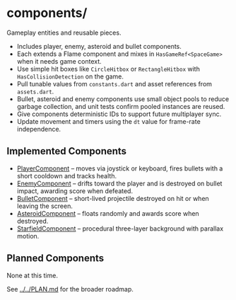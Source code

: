 # components/

Gameplay entities and reusable pieces.

- Includes player, enemy, asteroid and bullet components.
- Each extends a Flame component and mixes in `HasGameRef<SpaceGame>`
  when it needs game context.
- Use simple hit boxes like `CircleHitbox` or `RectangleHitbox` with
  `HasCollisionDetection` on the game.
- Pull tunable values from `constants.dart` and asset references from
  `assets.dart`.
- Bullet, asteroid and enemy components use small object pools to reduce
  garbage collection, and unit tests confirm pooled instances are reused.
- Give components deterministic IDs to support future multiplayer sync.
- Update movement and timers using the `dt` value for frame-rate independence.

## Implemented Components

- [PlayerComponent](player.md) – moves via joystick or keyboard, fires bullets
  with a short cooldown and tracks health.
- [EnemyComponent](enemy.md) – drifts toward the player and is destroyed on
  bullet impact, awarding score when defeated.
- [BulletComponent](bullet.md) – short-lived projectile destroyed on hit or
  when leaving the screen.
- [AsteroidComponent](asteroid.md) – floats randomly and awards score when
  destroyed.
- [StarfieldComponent](starfield.md) – procedural three-layer background with
  parallax motion.

## Planned Components

None at this time.

See [../../PLAN.md](../../PLAN.md) for the broader roadmap.
